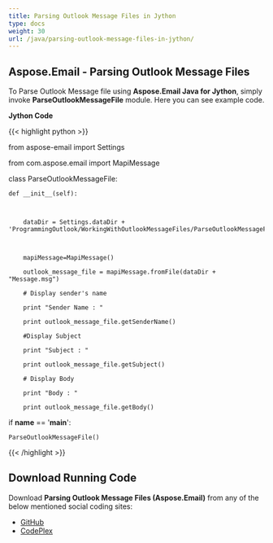 ```yaml
---
title: Parsing Outlook Message Files in Jython
type: docs
weight: 30
url: /java/parsing-outlook-message-files-in-jython/
---
```


## **Aspose.Email - Parsing Outlook Message Files**
To Parse Outlook Message file using **Aspose.Email Java for Jython**, simply invoke **ParseOutlookMessageFile** module. Here you can see example code.

**Jython Code**

{{< highlight python >}}

 from aspose-email import Settings

from com.aspose.email import MapiMessage

class ParseOutlookMessageFile:

    def __init__(self):



        dataDir = Settings.dataDir + 'ProgrammingOutlook/WorkingWithOutlookMessageFiles/ParseOutlookMessageFile/'



        mapiMessage=MapiMessage()

        outlook_message_file = mapiMessage.fromFile(dataDir + "Message.msg")

        # Display sender's name

        print "Sender Name : " 

        print outlook_message_file.getSenderName()

        #Display Subject

        print "Subject : " 

        print outlook_message_file.getSubject()

        # Display Body

        print "Body : " 

        print outlook_message_file.getBody()





if __name__ == '__main__':        

    ParseOutlookMessageFile()

{{< /highlight >}}
## **Download Running Code**
Download **Parsing Outlook Message Files (Aspose.Email)** from any of the below mentioned social coding sites:

- [GitHub](https://github.com/aspose-email/Aspose.Email-for-Java/releases/tag/Aspose.Email_Java_for_Jython-v1.0)
- [CodePlex](https://archive.codeplex.com/?p=asposeemailjavajython)
